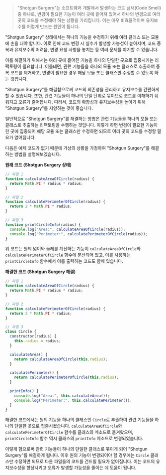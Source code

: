 > "Shotgun Surgery"는 소프트웨어 개발에서 발생하는 코드 냄새(Code Smell) 중 하나로, 변경이 필요한 기능이 여러 곳에 흩어져 있어서 하나의 변경으로 여러 곳의 코드를 수정해야 하는 상황을 가리킵니다. 이는 매우 비효율적이며 유지보수를 어렵게 만드는 원인이 됩니다.

"Shotgun Surgery" 상태에서는 하나의 기능을 수정하기 위해 여러 클래스 또는 모듈에 손을 대야 합니다. 이로 인해 코드 변경 시 실수가 발생할 가능성이 높아지며, 코드 중복과 유지보수의 어려움, 변경 요청 사항을 놓치는 등 여러 문제를 야기할 수 있습니다.

이를 해결하기 위해서는 여러 곳에 흩어진 기능을 하나의 단일한 곳으로 집중시키는 리팩토링이 필요합니다. 이를테면, 관련 기능들을 하나의 모듈 또는 클래스로 추출하여 중복 코드를 제거하고, 변경이 필요한 경우 해당 모듈 또는 클래스만 수정할 수 있도록 하는 것입니다.

"Shotgun Surgery"를 해결함으로써 코드의 의존성을 관리하고 유지보수를 간편하게 할 수 있습니다. 또한, 관련 기능들이 하나의 단일 단위로 묶이므로 코드를 이해하기 쉬워지고 오류가 줄어듭니다. 따라서, 코드의 확장성과 유지보수성을 높이기 위해 "Shotgun Surgery"를 지양하는 것이 좋습니다.

일반적으로 "Shotgun Surgery"를 해결하는 방법은 관련 기능들을 하나의 모듈 또는 클래스로 추출하는 리팩토링을 수행하는 것입니다. 이렇게 하면 변경이 필요한 기능이 한 곳에 집중되어 해당 모듈 또는 클래스만 수정하면 되므로 여러 곳의 코드를 수정할 필요가 없어집니다.

다음은 예제 코드가 없기 때문에 가상의 상황을 가정하여 "Shotgun Surgery"를 해결하는 방법을 설명해보겠습니다.

**원래 코드 (Shotgun Surgery 상태)**

```js
// 파일 1
function calculateAreaOfCircle(radius) {
  return Math.PI * radius * radius;
}

// 파일 2
function calculatePerimeterOfCircle(radius) {
  return 2 * Math.PI * radius;
}

// 파일 3
function printCircleInfo(radius) {
  console.log("Area:", calculateAreaOfCircle(radius));
  console.log("Perimeter:", calculatePerimeterOfCircle(radius));
}
```

위 코드는 원의 넓이와 둘레를 계산하는 기능이 `calculateAreaOfCircle`와 `calculatePerimeterOfCircle` 함수에 분산되어 있고, 이를 사용하는 `printCircleInfo` 함수에서 이를 출력하는 코드도 함께 있습니다.

**해결한 코드 (Shotgun Surgery 해결)**

```js
// 파일 1
function calculateAreaOfCircle(radius) {
  return Math.PI * radius * radius;
}

// 파일 2
function calculatePerimeterOfCircle(radius) {
  return 2 * Math.PI * radius;
}

// 파일 3
class Circle {
  constructor(radius) {
    this.radius = radius;
  }

  calculateArea() {
    return calculateAreaOfCircle(this.radius);
  }

  calculatePerimeter() {
    return calculatePerimeterOfCircle(this.radius);
  }

  printInfo() {
    console.log("Area:", this.calculateArea());
    console.log("Perimeter:", this.calculatePerimeter());
  }
}
```

해결한 코드에서는 원의 기능을 하나의 클래스인 `Circle`로 추출하여 관련 기능들을 하나의 단일한 곳으로 집중시켰습니다. `calculateAreaOfCircle`와 `calculatePerimeterOfCircle` 함수를 클래스의 메소드로 옮겨왔으며, `printCircleInfo` 함수 역시 클래스의 `printInfo` 메소드로 변경되었습니다.

이렇게 함으로써 관련 기능들이 하나의 단일한 클래스로 묶이게 되어 "Shotgun Surgery"를 해결하게 됩니다. 이후 원의 기능이 변경되어야 할 경우에는 `Circle` 클래스만 수정하면 되므로 다른 파일들의 코드를 건드릴 필요가 없어집니다. 이는 코드의 유지보수성을 향상시키고 오류가 발생할 가능성을 줄이는 데 도움이 됩니다.